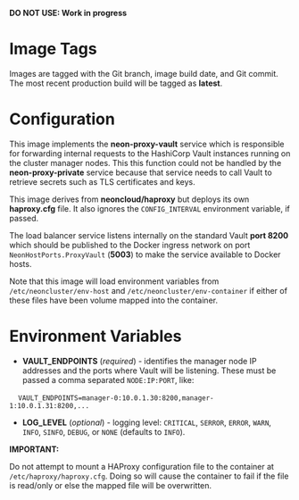 **DO NOT USE: Work in progress**

# Image Tags

Images are tagged with the Git branch, image build date, and Git commit.  The most recent production build will be tagged as **latest**.

# Configuration

This image implements the **neon-proxy-vault** service which is responsible for forwarding internal requests to the HashiCorp Vault instances running on the cluster manager nodes.  This this function could not be handled by the **neon-proxy-private** service because that service needs to call Vault to retrieve secrets such as TLS certificates and keys. 

This image derives from **neoncloud/haproxy** but deploys its own **haproxy.cfg** file.  It also ignores the `CONFIG_INTERVAL` environment variable, if passed.

The load balancer service listens internally on the standard Vault **port 8200** which should be published to the Docker ingress network on port `NeonHostPorts.ProxyVault` (**5003**) to make the service available to Docker hosts.

Note that this image will load environment variables from `/etc/neoncluster/env-host` and `/etc/neoncluster/env-container` if either of these files have been volume mapped into the container.

# Environment Variables

* **VAULT_ENDPOINTS** (*required*) - identifies the manager node IP addresses and the ports where Vault will be listening.  These must be passed a comma separated `NODE:IP:PORT`, like:

&nbsp;&nbsp;&nbsp;&nbsp;`VAULT_ENDPOINTS=manager-0:10.0.1.30:8200,manager-1:10.0.1.31:8200,...`

* **LOG_LEVEL** (*optional*) - logging level: `CRITICAL`, `SERROR`, `ERROR`, `WARN`, `INFO`, `SINFO`, `DEBUG`, or `NONE` (defaults to `INFO`).

**IMPORTANT:** 

Do not attempt to mount a HAProxy configuration file to the container at `/etc/haproxy/haproxy.cfg`.  Doing so will cause the container to fail if the file is read/only or else the mapped file will be overwritten.
